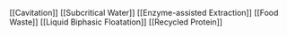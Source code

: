 [[Cavitation]]
[[Subcritical Water]]
[[Enzyme-assisted Extraction]]
[[Food Waste]]
[[Liquid Biphasic Floatation]]
[[Recycled Protein]]
